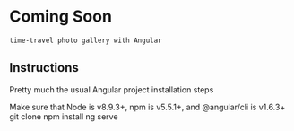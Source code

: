 # Coming Soon
```
time-travel photo gallery with Angular
```
## Instructions
Pretty much the usual Angular project installation steps

Make sure that Node is v8.9.3+, npm is v5.5.1+, and @angular/cli is v1.6.3+
git clone
npm install
ng serve
